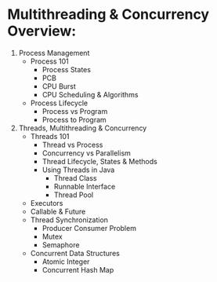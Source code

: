# Multithreading & Concurrency Overview:
1. Process Management
    - Process 101
        - Process States
        - PCB
        - CPU Burst
        - CPU Scheduling & Algorithms
    - Process Lifecycle
        - Process vs Program
        - Process to Program
2. Threads, Multithreading & Concurrency
    - Threads 101
        - Thread vs Process
        - Concurrency vs Parallelism
        - Thread Lifecycle, States & Methods
        - Using Threads in Java
            - Thread Class
            - Runnable Interface
            - Thread Pool
    - Executors
    - Callable & Future
    - Thread Synchronization
        - Producer Consumer Problem
        - Mutex
        - Semaphore
    - Concurrent Data Structures
        - Atomic Integer
        - Concurrent Hash Map